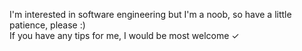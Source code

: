 
I'm interested in software engineering but I'm a noob, so have a little patience, please :) <br>
If you have any tips for me, I would be most welcome ✓ <br>
